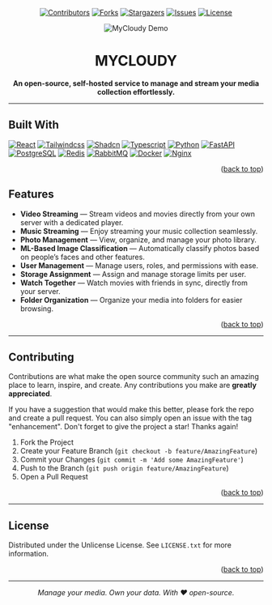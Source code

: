 <a id="readme-top"></a>


<p align="center">
  <a href="https://github.com/Noel6161131110/mycloudy/graphs/contributors"><img src="https://img.shields.io/github/contributors/Noel6161131110/mycloudy.svg?style=for-the-badge" alt="Contributors"></a>
  <a href="https://github.com/Noel6161131110/mycloudy/network/members"><img src="https://img.shields.io/github/forks/Noel6161131110/mycloudy.svg?style=for-the-badge" alt="Forks"></a>
  <a href="https://github.com/Noel6161131110/mycloudy/stargazers"><img src="https://img.shields.io/github/stars/Noel6161131110/mycloudy.svg?style=for-the-badge" alt="Stargazers"></a>
  <a href="https://github.com/Noel6161131110/mycloudy/issues"><img src="https://img.shields.io/github/issues/Noel6161131110/mycloudy.svg?style=for-the-badge" alt="Issues"></a>
  <a href="https://github.com/Noel6161131110/mycloudy/blob/main/LICENSE"><img src="https://img.shields.io/github/license/Noel6161131110/mycloudy.svg?style=for-the-badge" alt="License"></a>
</p>


<p align="center">
  <img 
    src="https://raw.githubusercontent.com/Noel6161131110/mycloudy/main/assets/mycloudy_banner_animation.gif" 
    alt="MyCloudy Demo" 
    style="max-width: 100%; height: auto;" 
  />
</p>

<h1 align="center">MYCLOUDY</h1>

<p align="center">
  <strong>An open-source, self-hosted service to manage and stream your media collection effortlessly.</strong>
</p>

---

## Built With

[![React][React.js]][React-url] [![Tailwindcss][Tailwindcss-logo]][Tailwindcss-url] [![Shadcn][shadcn-logo]][shadcn-url] [![Typescript][Typescript-logo]][Typescript-url] [![Python][Python-logo]][Python-url] [![FastAPI][FastAPI-logo]][FastAPI-url] [![PostgreSQL][PostgreSQL-logo]][PostgreSQL-url] [![Redis][Redis-logo]][Redis-url] [![RabbitMQ][RabbitMQ-logo]][RabbitMQ-url] [![Docker][Docker-logo]][Docker-url] [![Nginx][Nginx-logo]][Nginx-url]

<p align="right">(<a href="#readme-top">back to top</a>)</p>


## Features

- **Video Streaming** — Stream videos and movies directly from your own server with a dedicated player.
- **Music Streaming** — Enjoy streaming your music collection seamlessly.
- **Photo Management** — View, organize, and manage your photo library.
- **ML-Based Image Classification** — Automatically classify photos based on people’s faces and other features.
- **User Management** — Manage users, roles, and permissions with ease.
- **Storage Assignment** — Assign and manage storage limits per user.
- **Watch Together** — Watch movies with friends in sync, directly from your server.
- **Folder Organization** — Organize your media into folders for easier browsing.

<p align="right">(<a href="#readme-top">back to top</a>)</p>


---

<!-- CONTRIBUTING -->
## Contributing

Contributions are what make the open source community such an amazing place to learn, inspire, and create. Any contributions you make are **greatly appreciated**.

If you have a suggestion that would make this better, please fork the repo and create a pull request. You can also simply open an issue with the tag "enhancement".
Don't forget to give the project a star! Thanks again!

1. Fork the Project
2. Create your Feature Branch (`git checkout -b feature/AmazingFeature`)
3. Commit your Changes (`git commit -m 'Add some AmazingFeature'`)
4. Push to the Branch (`git push origin feature/AmazingFeature`)
5. Open a Pull Request

<p align="right">(<a href="#readme-top">back to top</a>)</p>


---

<!-- LICENSE -->
## License

Distributed under the Unlicense License. See `LICENSE.txt` for more information.

<p align="right">(<a href="#readme-top">back to top</a>)</p>



---

<p align="center"><em>Manage your media. Own your data. With ❤️ open-source.</em></p>



[contributors-shield]: https://img.shields.io/github/contributors/Noel6161131110/mycloudy.svg?style=for-the-badge
[contributors-url]: https://github.com/Noel6161131110/mycloudy/graphs/contributors
[forks-shield]: https://img.shields.io/github/forks/Noel6161131110/mycloudy.svg?style=for-the-badge
[forks-url]: https://github.com/Noel6161131110/mycloudy/network/members
[stars-shield]: https://img.shields.io/github/stars/Noel6161131110/mycloudy.svg?style=for-the-badge
[stars-url]: https://github.com/Noel6161131110/mycloudy/stargazers
[issues-shield]: https://img.shields.io/github/issues/Noel6161131110/mycloudy.svg?style=for-the-badge
[issues-url]: https://github.com/Noel6161131110/mycloudy/issues
[license-shield]: https://img.shields.io/github/license/Noel6161131110/mycloudy.svg?style=for-the-badge
[license-url]: https://github.com/Noel6161131110/mycloudy/blob/master/LICENSE.txt

[Typescript-logo]: https://img.shields.io/badge/TypeScript-3178C6?style=for-the-badge&logo=typescript&logoColor=white
[Typescript-url]: https://www.typescriptlang.org/
[FastAPI-logo]: https://img.shields.io/badge/FastAPI-005571?style=for-the-badge&logo=fastapi
[FastAPI-url]: https://fastapi.tiangolo.com/
[React.js]: https://img.shields.io/badge/React-20232A?style=for-the-badge&logo=react&logoColor=61DAFB
[React-url]: https://reactjs.org/
[PostgreSQL-logo]: https://img.shields.io/badge/postgresql-4169e1?style=for-the-badge&logo=postgresql&logoColor=white
[PostgreSQL-url]: https://www.postgresql.org/
[Redis-logo]: https://img.shields.io/badge/Redis-DC382D?style=for-the-badge&logo=redis&logoColor=white
[Redis-url]: https://redis.io/
[RabbitMQ-logo]: https://img.shields.io/badge/-rabbitmq-%23FF6600?style=for-the-badge&logo=rabbitmq&logoColor=white
[RabbitMQ-url]: https://www.rabbitmq.com/
[Docker-logo]: https://img.shields.io/badge/docker-257bd6?style=for-the-badge&logo=docker&logoColor=white
[Docker-url]: https://www.docker.com/
[Nginx-logo]: https://img.shields.io/badge/Nginx-009639?logo=nginx&logoColor=white&style=for-the-badge
[Nginx-url]: https://nginx.org/
[Tailwindcss-logo]: https://img.shields.io/badge/Tailwind_CSS-grey?style=for-the-badge&logo=tailwind-css&logoColor=38B2AC
[Tailwindcss-url]: https://tailwindcss.com/
[Python-logo]: https://img.shields.io/badge/python-3670A0?style=for-the-badge&logo=python&logoColor=ffdd54
[Python-url]: https://www.python.org/
[shadcn-logo]: https://img.shields.io/badge/shadcn%2Fui-000?logo=shadcnui&logoColor=fff&style=for-the-badge
[shadcn-url]: https://ui.shadcn.com/
